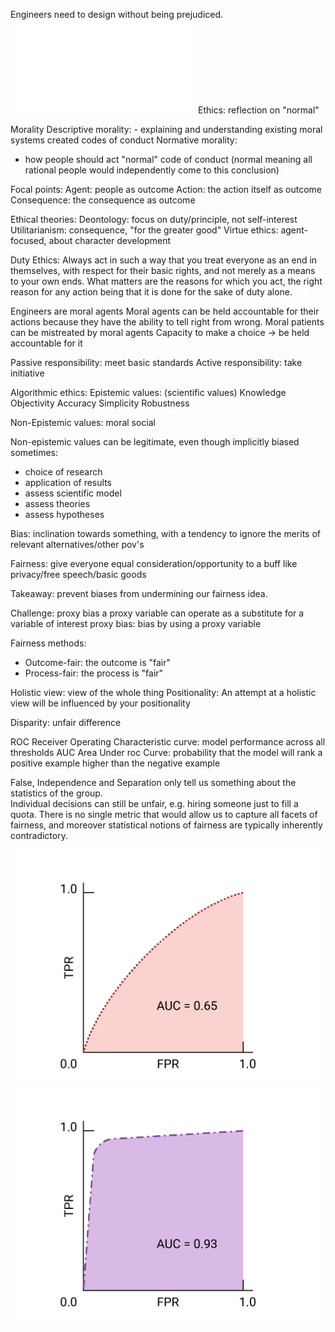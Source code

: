 Engineers need to design without being prejudiced.
![Ethics 2024-11-06 15.14.10.excalidraw](../../Excalidraw/Ethics%202024-11-06%2015.14.10.excalidraw.md)Ethics: reflection on "normal"

Morality
Descriptive morality: 
	- explaining and understanding existing moral systems
created codes of conduct
Normative morality: 
- how people should act
"normal" code of conduct (normal meaning all rational people would independently come to this conclusion)

Focal points:
Agent: people as outcome
Action: the action itself as outcome
Consequence: the consequence as outcome

Ethical theories:
Deontology: focus on duty/principle, not self-interest
Utilitarianism: consequence, "for the greater good"
Virtue ethics: agent-focused, about character development

Duty Ethics: Always act in such a way that you treat everyone as an end in themselves, with respect for their basic rights, and not merely as a means to your own ends. What matters are the reasons for which you act, the right reason for any action being that it is done for the sake of duty alone.

Engineers are moral agents
Moral agents can be held accountable for their actions because they have the ability to tell right from wrong.
Moral patients can be mistreated by moral agents
Capacity to make a choice -> be held accountable for it

Passive responsibility: meet basic standards
Active responsibility: take initiative

Algorithmic ethics:
Epistemic values: (scientific values)
Knowledge
Objectivity
Accuracy
Simplicity
Robustness

Non-Epistemic values:
moral
social

Non-epistemic values can be legitimate, even though implicitly biased sometimes:
- choice of research
- application of results
- assess scientific model
- assess theories
- assess hypotheses

Bias: inclination towards something, with a tendency to ignore the merits of relevant alternatives/other pov's

Fairness: give everyone equal consideration/opportunity to a buff like privacy/free speech/basic goods

Takeaway: prevent biases from undermining our fairness idea.

Challenge: proxy bias
a proxy variable can operate as a substitute for a variable of interest
proxy bias: bias by using a proxy variable

Fairness methods:
- Outcome-fair: the outcome is "fair"
- Process-fair: the process is "fair"

Holistic view: view of the whole thing
Positionality: An attempt at a holistic view will be influenced by your positionality

Disparity: unfair difference

ROC Receiver Operating Characteristic curve: model performance across all thresholds
AUC Area Under roc Curve: probability that the model will rank a positive example higher than the negative example

False, Independence and Separation only tell us something about the statistics of the group.  
Individual decisions can still be unfair, e.g. hiring someone just to fill a quota. There is no single metric that would allow us to capture all facets of fairness, and moreover statistical notions of fairness are typically inherently contradictory.

![200](../../attachments/Pasted%20image%2020241106160220.png)![200](../../attachments/Pasted%20image%2020241106160213.png)